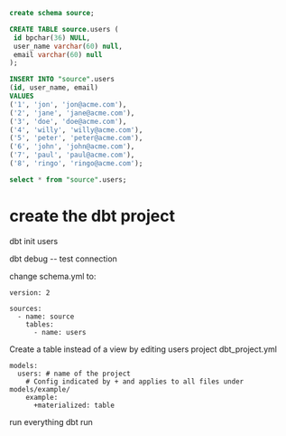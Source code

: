 

```SQL
create schema source;

CREATE TABLE source.users (
 id bpchar(36) NULL,
 user_name varchar(60) null,
 email varchar(60) null
);

INSERT INTO "source".users
(id, user_name, email)
VALUES
('1', 'jon', 'jon@acme.com'),
('2', 'jane', 'jane@acme.com'),
('3', 'doe', 'doe@acme.com'),
('4', 'willy', 'willy@acme.com'),
('5', 'peter', 'peter@acme.com'),
('6', 'john', 'john@acme.com'),
('7', 'paul', 'paul@acme.com'),
('8', 'ringo', 'ringo@acme.com');

select * from "source".users;
```
# create the dbt project
dbt init users

dbt debug  -- test connection

change schema.yml to:
```
version: 2

sources:
  - name: source
    tables:
      - name: users
```

Create a table instead of a view by editing users project dbt_project.yml
```
models:
  users: # name of the project
    # Config indicated by + and applies to all files under models/example/
    example:
      +materialized: table
```

run everything
dbt run